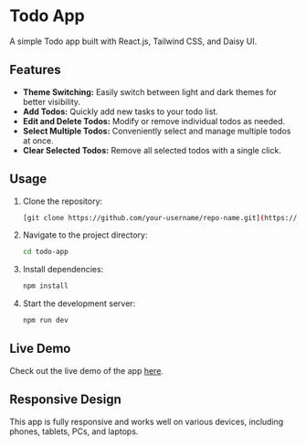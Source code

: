 # Todo App

A simple Todo app built with React.js, Tailwind CSS, and Daisy UI. 

## Features

- **Theme Switching:** Easily switch between light and dark themes for better visibility.
- **Add Todos:** Quickly add new tasks to your todo list.
- **Edit and Delete Todos:** Modify or remove individual todos as needed.
- **Select Multiple Todos:** Conveniently select and manage multiple todos at once.
- **Clear Selected Todos:** Remove all selected todos with a single click.

## Usage

1. Clone the repository:

   ```bash
   [git clone https://github.com/your-username/repo-name.git](https://github.com/Anuj579/ToDo-App-ReactJS.git)

2. Navigate to the project directory:
   
   ```bash
   cd todo-app

3. Install dependencies:

   ```bash
   npm install

4. Start the development server:

   ```bash
   npm run dev

## Live Demo

Check out the live demo of the app [here](https://mytodoapp9.netlify.app).

## Responsive Design

This app is fully responsive and works well on various devices, including phones, tablets, PCs, and laptops.

